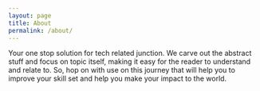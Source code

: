 ```yaml
---
layout: page
title: About
permalink: /about/
---
```


<p>Your one stop solution for tech related junction. We carve out the abstract stuff and focus on topic itself, making it easy for the reader to understand and relate to. So, hop on with use on this journey that will help you to improve your skill set and help you make your impact to the world.</p>
